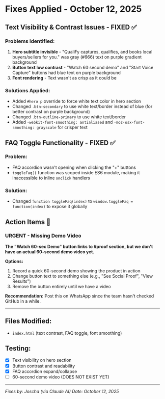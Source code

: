# Fixes Applied - October 12, 2025

## Text Visibility & Contrast Issues - FIXED ✅

### Problems Identified:
1. **Hero subtitle invisible** - "QualiFy captures, qualifies, and books local buyers/sellers for you." was gray (#666) text on purple gradient background
2. **Button text low contrast** - "Watch 60 second demo" and "Start Voice Capture" buttons had blue text on purple background
3. **Font rendering** - Text wasn't as crisp as it could be

### Solutions Applied:
- Added `#hero p` override to force white text color in hero section
- Changed `.btn-secondary` to use white text/border instead of blue (for better contrast on purple background)
- Changed `.btn-outline-primary` to use white text/border 
- Added `-webkit-font-smoothing: antialiased` and `-moz-osx-font-smoothing: grayscale` for crisper text

## FAQ Toggle Functionality - FIXED ✅

### Problem:
- FAQ accordion wasn't opening when clicking the "+" buttons
- `toggleFaq()` function was scoped inside ES6 module, making it inaccessible to inline `onclick` handlers

### Solution:
- Changed `function toggleFaq(index)` to `window.toggleFaq = function(index)` to expose it globally

## Action Items 🚨

### URGENT - Missing Demo Video
**The "Watch 60-sec Demo" button links to #proof section, but we don't have an actual 60-second demo video yet.**

**Options:**
1. Record a quick 60-second demo showing the product in action
2. Change button text to something else (e.g., "See Social Proof", "View Results")
3. Remove the button entirely until we have a video

**Recommendation:** Post this on WhatsApp since the team hasn't checked GitHub in a while.

---

## Files Modified:
- `index.html` (text contrast, FAQ toggle, font smoothing)

## Testing:
- [x] Text visibility on hero section
- [x] Button contrast and readability  
- [x] FAQ accordion expand/collapse
- [ ] 60-second demo video (DOES NOT EXIST YET)

---
*Fixes by: Joscha (via Claude AI)*
*Date: October 12, 2025*
